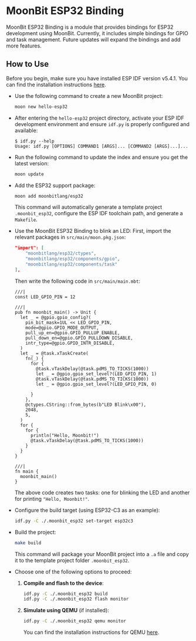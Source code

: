 # MoonBit ESP32 Binding

MoonBit ESP32 Binding is a module that provides bindings for ESP32 development using MoonBit. Currently, it includes simple bindings for GPIO and task management. Future updates will expand the bindings and add more features.

## How to Use

Before you begin, make sure you have installed ESP IDF version v5.4.1. You can find the installation instructions [here](https://docs.espressif.com/projects/esp-idf/en/stable/esp32/get-started/index.html#installation).

- Use the following command to create a new MoonBit project:
   ```bash
   moon new hello-esp32
   ```

- After entering the `hello-esp32` project directory, activate your ESP IDF development environment and ensure `idf.py` is properly configured and available:
   ```
   $ idf.py --help
   Usage: idf.py [OPTIONS] COMMAND1 [ARGS]... [COMMAND2 [ARGS]...]...
   ```

- Run the following command to update the index and ensure you get the latest version:
   ```bash
   moon update
   ```

- Add the ESP32 support package:
   ```bash
   moon add moonbitlang/esp32
   ```
   This command will automatically generate a template project `.moonbit_esp32`, configure the ESP IDF toolchain path, and generate a `Makefile`.

- Use the MoonBit ESP32 Binding to blink an LED:
    First, import the relevant packages in `src/main/moon.pkg.json`:
    ```json
    "import": [
        "moonbitlang/esp32/ctypes",
        "moonbitlang/esp32/components/gpio",
        "moonbitlang/esp32/components/task"
    ],
    ```
    Then write the following code in `src/main/main.mbt`:
    ```moonbit
    ///|
    const LED_GPIO_PIN = 12
    
    ///|
    pub fn moonbit_main() -> Unit {
      let _ = @gpio.gpio_config?(
        pin_bit_mask=1UL << LED_GPIO_PIN,
        mode=@gpio.GPIO_MODE_OUTPUT,
        pull_up_en=@gpio.GPIO_PULLUP_ENABLE,
        pull_down_en=@gpio.GPIO_PULLDOWN_DISABLE,
        intr_type=@gpio.GPIO_INTR_DISABLE,
      )
      let _ = @task.xTaskCreate(
        fn(_) {
          for {
            @task.vTaskDelay(@task.pdMS_TO_TICKS(1000))
            let _ = @gpio.gpio_set_level?(LED_GPIO_PIN, 1)
            @task.vTaskDelay(@task.pdMS_TO_TICKS(1000))
            let _ = @gpio.gpio_set_level?(LED_GPIO_PIN, 0)
    
          }
        },
        @ctypes.CString::from_bytes(b"LED Blink\x00"),
        2048,
        5,
      )
      for {
        for {
          println("Hello, Moonbit!")
          @task.vTaskDelay(@task.pdMS_TO_TICKS(1000))
        }
      }
    }
    
    ///|
    fn main {
      moonbit_main()
    }
    ```
    The above code creates two tasks: one for blinking the LED and another for printing `"Hello, Moonbit!"`.

- Configure the build target (using ESP32-C3 as an example):
   ```bash
   idf.py -C ./.moonbit_esp32 set-target esp32c3
   ```

- Build the project:
   ```bash
   make build
   ```
   This command will package your MoonBit project into a `.a` file and copy it to the template project folder `.moonbit_esp32`.

- Choose one of the following options to proceed:

  1. **Compile and flash to the device**:
     ```bash
     idf.py -C ./.moonbit_esp32 build
     idf.py -C ./.moonbit_esp32 flash monitor
     ```

  2. **Simulate using QEMU** (if installed):
     ```bash
     idf.py -C ./.moonbit_esp32 qemu monitor
     ```
     You can find the installation instructions for QEMU [here](https://docs.espressif.com/projects/esp-idf/en/v5.4.1/esp32c3/api-guides/tools/qemu.html).

